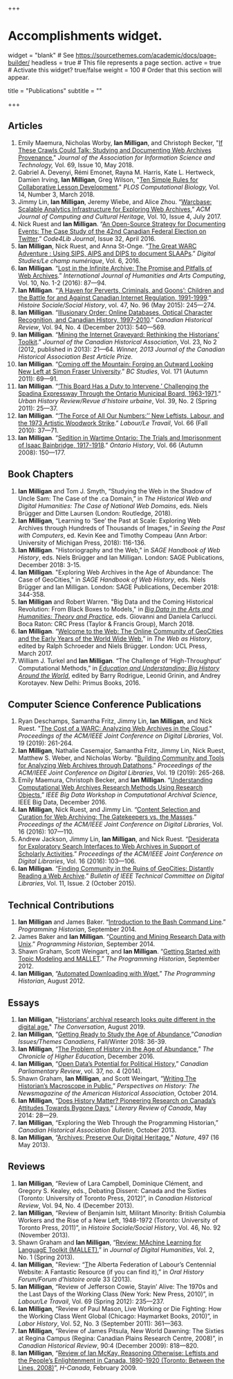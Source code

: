 +++
# Accomplishments widget.
widget = "blank"  # See https://sourcethemes.com/academic/docs/page-builder/
headless = true  # This file represents a page section.
active = true  # Activate this widget? true/false
weight = 100  # Order that this section will appear.

title = "Publications"
subtitle = ""

+++

<h2>Articles</h2>
<ol>
<li>Emily Maemura, Nicholas Worby, <strong>Ian Milligan</strong>, and Christoph Becker, "<a href="https://onlinelibrary.wiley.com/doi/abs/10.1002/asi.24048">If These Crawls Could Talk: Studying and Documenting Web Archives Provenance</a>," <em>Journal of the Association for Information Science and Technology, </em>Vol. 69, Issue 10, May 2018.</li>
<li>Gabriel A. Devenyi, Rémi Emonet, Rayna M. Harris, Kate L. Hertweck, Damien Irving, <strong>Ian Milligan</strong>, Greg Wilson, "<a href="http://journals.plos.org/ploscompbiol/article?id=10.1371/journal.pcbi.1005963">Ten Simple Rules for Collaborative Lesson Development</a>." <em>PLOS Computational Biology, </em>Vol. 14, Number 3, March 2018.</li>
<li>Jimmy Lin, <strong>Ian Milligan</strong>, Jeremy Wiebe, and Alice Zhou. “<a href="http://dl.acm.org/citation.cfm?id=3097570">Warcbase: Scalable Analytics Infrastructure for Exploring Web Archives</a>,” <em>ACM Journal of Computing and Cultural Heritage, </em>Vol. 10, Issue 4, July 2017.</li>
<li>Nick Ruest and <strong>Ian Milligan</strong>. “<a href="http://journal.code4lib.org/articles/11358">An Open-Source Strategy for Documenting Events: The Case Study of the 42nd Canadian Federal Election on Twitter</a>.” <em>Code4Lib Journal</em>, Issue 32, April 2016.</li>
<li><strong>Ian Milligan</strong>, Nick Ruest, and Anna St-Onge. “<a href="http://www.digitalstudies.org/ojs/index.php/digital_studies/article/view/325/412">The Great WARC Adventure : Using SIPS, AIPS and DIPS to document SLAAPs</a>.” <em>Digital Studies/Le champ numérique</em>, Vol. 6, 2016.</li>
<li><strong>Ian Milligan</strong>. “<a href="http://www.euppublishing.com/doi/abs/10.3366/ijhac.2016.0161">Lost in the Infinite Archive: The Promise and Pitfalls of Web Archives</a>.” <em>International Journal of Humanities and Arts Computing</em>, Vol. 10, No. 1-2 (2016): 87—94.</li>
<li><strong>Ian Milligan</strong>. “<a href="http://muse.jhu.edu/login?auth=0&amp;type=summary&amp;url=/journals/histoire_sociale_social_history/v048/48.96.milligan.pdf">‘A Haven for Perverts, Criminals, and Goons’: Children and the Battle for and Against Canadian Internet Regulation, 1991-1999</a>.” <em>Histoire Sociale/Social History</em>, vol. 47, No. 96 (May 2015): 245—274.</li>
<li><strong>Ian Milligan</strong>. “<a href="http://muse.jhu.edu/journals/canadian_historical_review/toc/can.94.4.html">Illusionary Order: Online Databases, Optical Character Recognition, and Canadian History, 1997-2010</a>.” <em>Canadian Historical Review</em>, Vol. 94, No. 4 (December 2013): 540—569.</li>
<li><strong>Ian Milligan</strong>. “<a href="http://www.erudit.org/revue/jcha/2012/v23/n2/1015788ar.html">Mining the Internet Graveyard: Rethinking the Historians’ Toolkit</a>.” <em>Journal of the Canadian Historical Association</em>, Vol. 23, No 2 (2012, published in 2013): 21—64. <em>Winner, 2013 Journal of the Canadian Historical Association Best Article Prize.</em></li>
<li><strong>Ian Milligan</strong>. “<a href="http://ojs.library.ubc.ca/index.php/bcstudies/article/view/2046">Coming off the Mountain: Forging an Outward Looking New Left at Simon Fraser University</a>.” <em>BC Studies</em>, Vol. 171 (Autumn 2011): 69—91.</li>
<li><strong>Ian Milligan</strong>. “<a href="https://ianmilligan.ca/2013/06/17/post-firewall-this-board-has-a-duty-to-intervene/">‘This Board Has a Duty to Intervene,’ Challenging the Spadina Expressway Through the Ontario Municipal Board, 1963-1971</a>.” <em>Urban History Review/Revue d’histoire urbaine</em>, Vol. 39, No. 2 (Spring 2011): 25—37.</li>
<li><strong>Ian Milligan</strong>. “<a href="http://www.lltjournal.ca/index.php/llt/article/download/5613/6476">‘The Force of All Our Numbers:’’ New Leftists, Labour, and the 1973 Artistic Woodwork Strike</a>.” <em>Labour/Le Travail</em>, Vol. 66 (Fall 2010): 37—71.</li>
<li><strong>Ian Milligan</strong>. “<a href="http://search.proquest.com.proxy.lib.uwaterloo.ca/docview/208529434?accountid=14906">Sedition in Wartime Ontario: The Trials and Imprisonment of Isaac Bainbridge, 1917-1918</a>.” <em>Ontario History</em>, Vol. 66 (Autumn 2008): 150—177.</li>
</ol>
<h2>Book Chapters</h2>
<ol>
<li><strong>Ian Milligan</strong> and Tom J. Smyth, “Studying the Web in the Shadow of Uncle Sam: The Case of the .ca Domain,” in <em>The Historical Web and Digital Humanities: The Case of National Web Domains</em>, eds. Niels Brügger and Ditte Laursen (London: Routledge, 2018).</li>
<li><strong>Ian Milligan</strong>, “Learning to ‘See’ the Past at Scale: Exploring Web Archives through Hundreds of Thousands of Images,” in <em>Seeing the Past with Computers</em>, ed. Kevin Kee and Timothy Compeau (Ann Arbor: University of Michigan Press, 2018): 116-136.</li>
<li><strong>Ian Milligan</strong>. "Historiography and the Web," in <em>SAGE Handbook of Web History</em>, eds. Niels Brügger and Ian Milligan. London: SAGE Publications, December 2018: 3-15.</li>
<li><strong>Ian Milligan</strong>. "Exploring Web Archives in the Age of Abundance: The Case of GeoCities," in <em>SAGE Handbook of </em><em>Web History</em>, eds. Niels Brügger and Ian Milligan. London: SAGE Publications, December 2018: 344-358.</li>
<li><strong>Ian Milligan</strong> and Robert Warren. "Big Data and the Coming Historical Revolution: From Black Boxes to Models," in <a href="https://www.routledge.com/Big-Data-in-the-Arts-and-Humanities-Theory-and-Practice/Schiuma-Carlucci/p/book/9781498765855"><em>Big Data in the Arts and Humanities: Theory and Practice</em></a>, eds. Giovanni and Daniela Carlucci. Boca Raton: CRC Press (Taylor &amp; Francis Group), March 2018.</li>
<li><strong>Ian Milligan</strong>. “<a href="https://www.ucl.ac.uk/ucl-press/browse-books/the-web-as-history">Welcome to the Web: The Online Community of GeoCities and the Early Years of the World Wide Web</a>,” in <em>The Web as History</em>, edited by Ralph Schroeder and Niels Brügger. London: UCL Press, March 2017.</li>
<li>William J. Turkel and <strong>Ian Milligan</strong>. “The Challenge of ‘High-Throughput’ Computational Methods,” in <a href="http://www.primusbooks.com/showbookdetail.asp?bookid=183"><em>Education and Understanding: Big History Around the World</em></a>, edited by Barry Rodrigue, Leonid Grinin, and Andrey Korotayev. New Delhi: Primus Books, 2016.</li>
</ol>
<h2>Computer Science Conference Publications</h2>
<ol>
<li>Ryan Deschamps, Samantha Fritz, Jimmy Lin, <strong>Ian Milligan</strong>, and Nick Ruest. "<a href="https://cs.uwaterloo.ca/~jimmylin/publications/Deschamps_etal_JCDL2019_costs.pdf">The Cost of a WARC: Analyzing Web Archives in the Cloud</a>." <em>Proceedings of the ACM/IEEE Joint Conference on Digital Libraries</em>, Vol. 19 (2019): 261-264.</li>
<li><strong>Ian Milligan</strong>, Nathalie Casemajor, Samantha Fritz, Jimmy Lin, Nick Ruest, Matthew S. Weber, and Nicholas Worby. "<a href="https://cs.uwaterloo.ca/~jimmylin/publications/Milligan_etal_JCDL2019.pdf">Building Community and Tools for Analyzing Web Archives through Datathons</a>." <em>Proceedings of the ACM/IEEE Joint Conference on Digital Libraries</em>, Vol. 19 (2019): 265-268.</li>
<li>Emily Maemura, Christoph Becker, and <strong>Ian Milligan</strong>. “<a href="https://tspace.library.utoronto.ca/handle/1807/74866">Understanding Computational Web Archives Research Methods Using Research Objects</a>,” <em>IEEE Big Data Workshop in Computational Archival Science</em>, IEEE Big Data, December 2016.</li>
<li><strong>Ian Milligan</strong>, Nick Ruest, and Jimmy Lin. “<a href="http://dl.acm.org/citation.cfm?id=2910913&amp;CFID=806438388&amp;CFTOKEN=32226772">Content Selection and Curation for Web Archiving: The Gatekeepers vs. the Masses</a>.” <em>Proceedings of the ACM/IEEE Joint Conference on Digital Libraries</em>, Vol. 16 (2016): 107—110.</li>
<li>Andrew Jackson, Jimmy Lin, <strong>Ian Milligan</strong>, and Nick Ruest. “<a href="http://dl.acm.org/citation.cfm?id=2910912&amp;CFID=806438388&amp;CFTOKEN=32226772">Desiderata for Exploratory Search Interfaces to Web Archives in Support of Scholarly Activities</a>.” <em>Proceedings of the ACM/IEEE Joint Conference on Digital Libraries</em>, Vol. 16 (2016): 103—106.</li>
<li><strong>Ian Milligan</strong>. “<a href="http://www.ieee-tcdl.org/Bulletin/v11n2/papers/milligan.pdf">Finding Community in the Ruins of GeoCities: Distantly Reading a Web Archive</a>.” <em>Bulletin of IEEE Technical Committee on Digital Libraries</em>, Vol. 11, Issue. 2 (October 2015).</li>
</ol>
<h2>Technical Contributions</h2>
<ol>
<li><strong>Ian Milligan</strong> and James Baker. “<a href="http://programminghistorian.org/lessons/intro-to-bash">Introduction to the Bash Command Line</a>.” <em>Programming Historian</em>, September 2014.</li>
<li>James Baker and <strong>Ian Milligan</strong>. “<a href="http://programminghistorian.org/lessons/research-data-with-unix">Counting and Mining Research Data with Unix</a>.” <em>Programming Historian</em>, September 2014.</li>
<li>Shawn Graham, Scott Weingart, and <strong>Ian Milligan</strong>. “<a href="http://programminghistorian.org/lessons/topic-modeling-and-mallet">Getting Started with Topic Modeling and MALLET</a>.” <em>The Programming Historian</em>, September 2012.</li>
<li><strong>Ian Milligan</strong>, “<a href="http://programminghistorian.org/lessons/automated-downloading-with-wget">Automated Downloading with Wget</a>,” <em>The Programming Historian</em>, August 2012.</li>
</ol>
<h2>Essays</h2>
<ol>
<li><strong>Ian Milligan</strong>, "<a href="https://theconversation.com/historians-archival-research-looks-quite-different-in-the-digital-age-121096">Historians’ archival research looks quite different in the digital age</a>," <em>The Conversation</em>, August 2019.</li>
<li><strong>Ian Milligan</strong>, “<a href="https://search.proquest.com/openview/a31ed286311d7a61b9c2303b017c464d/1?pq-origsite=gscholar&amp;cbl=43874">Getting Ready to Study the Age of Abundance</a>,”<em>Canadian Issues/Themes Canadiens</em>, Fall/Winter 2018: 36-39.</li>
<li><strong>Ian Milligan</strong>, “<a href="http://www.chronicle.com/article/The-Problem-of-History-in-the/238600?key=tZ1LWdA_bVNIm62Zk-gE3HKlSrriqn6ZRqJ3qEr6mmtHr9z8eisDICSwzJhXAzpuMlp1d01xalVFZE41SVk0cmFfeTh2U0lRYTBOazNSQlYxQklNR1BzYzdRbw">The Problem of History in the Age of Abundance</a>,” <em>The Chronicle of Higher Education</em>, December 2016.</li>
<li><strong>Ian Milligan</strong>, “<a href="http://www.revparl.ca/37/4/37n4e_14_Milligan.pdf">Open Data’s Potential for Political History</a>,” <em>Canadian Parliamentary Review</em>, vol. 37, no. 4 (2014).</li>
<li>Shawn Graham, <strong>Ian Milligan</strong>, and Scott Weingart, “<a href="http://www.historians.org/publications-and-directories/perspectives-on-history/october-2014/writing-the-historian%E2%80%99s-macroscope-in-public">Writing The Historian’s Macroscope in Public</a>,” <em>Perspectives on History: The Newsmagazine of the American Historical Association</em>, October 2014.</li>
<li><strong>Ian Milligan</strong>, “<a href="http://reviewcanada.ca/magazine/2014/05/does-history-matter/">Does History Matter? Pioneering Research on Canada’s Attitudes Towards Bygone Days</a>,” <em>Literary Review of Canada</em>, May 2014: 28—29.</li>
<li><strong>Ian Milligan</strong>, “Exploring the Web Through the Programming Historian,” <em>Canadian Historical Association Bulletin</em>, October 2013.</li>
<li><strong>Ian Milligan</strong>, “<a href="http://www.nature.com/nature/journal/v497/n7449/full/497317b.html">Archives: Preserve Our Digital Heritage</a>,” <em>Nature</em>, 497 (16 May 2013).</li>
</ol>
<h2>Reviews</h2>
<ol>
<li><strong>Ian Milligan</strong>, “Review of Lara Campbell, Dominique Clément, and Gregory S. Kealey, eds., Debating Dissent: Canada and the Sixties (Toronto: University of Toronto Press, 2012)”, in <em>Canadian Historical Review</em>, Vol. 94, No. 4 (December 2013).</li>
<li><strong>Ian Milligan</strong>, “Review of Benjamin Isitt, Militant Minority: British Columbia Workers and the Rise of a New Left, 1948-1972 (Toronto: University of Toronto Press, 2011)”, in <em>Histoire Sociale/Social History</em>, Vol. 46, No. 92 (November 2013).</li>
<li>Shawn Graham and <strong>Ian Milligan</strong>, “<a href="http://journalofdigitalhumanities.org/2-1/review-mallet-by-ian-milligan-and-shawn-graham/">Review: MAchine Learning for LanguagE Toolkit (MALLET),</a>” in <em>Journal of Digital Humanities</em>, Vol. 2, No. 1 (Spring 2013).</li>
<li><strong>Ian Milligan</strong>, "Review: “<a href="http://www.oralhistoryforum.ca/index.php/ohf/article/view/467/545">T</a>he Alberta Federation of Labour’s Centennial Website: A Fantastic Resource (if you can find it),” in <em>Oral History Forum/Forum d’histoire orale</em> 33 (2013).</li>
<li><strong>Ian Milligan</strong>, “Review of Jefferson Cowie, Stayin’ Alive: The 1970s and the Last Days of the Working Class (New York: New Press, 2010)”, in <em>Labour/Le Travail</em>, Vol. 69 (Spring 2012): 235—237.</li>
<li><strong>Ian Milligan</strong>, “Review of Paul Mason, Live Working or Die Fighting: How the Working Class Went Global (Chicago: Haymarket Books, 2010)”, in <em>Labor History</em>, Vol. 52, No. 3 (September 2011): 361—363.</li>
<li><strong>Ian Milligan</strong>, “Review of James Pitsula, New World Dawning: The Sixties at Regina Campus (Regina: Canadian Plains Research Centre, 2008)”, in <em>Canadian Historical Review</em>, 90:4 (December 2009): 818—820.</li>
<li><strong>Ian Milligan</strong>, “<a href="http://www.h-net.org/reviews/showrev.php?id=24198">Review of Ian McKay, Reasoning Otherwise: Leftists and the People’s Enlightenment in Canada, 1890-1920 (Toronto: Between the Lines, 2008)</a>”, <em>H-Canada</em>, February 2009.</li>
